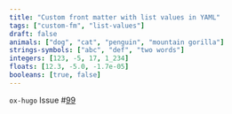 ```yaml
---
title: "Custom front matter with list values in YAML"
tags: ["custom-fm", "list-values"]
draft: false
animals: ["dog", "cat", "penguin", "mountain gorilla"]
strings-symbols: ["abc", "def", "two words"]
integers: [123, -5, 17, 1_234]
floats: [12.3, -5.0, -1.7e-05]
booleans: [true, false]
---
```


`ox-hugo` Issue #[99](https://github.com/kaushalmodi/ox-hugo/issues/99)
